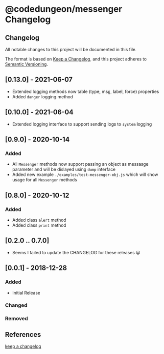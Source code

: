 # @codedungeon/messenger Changelog

## Changelog

All notable changes to this project will be documented in this file.

The format is based on [Keep a Changelog](https://keepachangelog.com/en/1.0.0/),
and this project adheres to [Semantic Versioning](https://semver.org/spec/v2.0.0.html).

## [0.13.0] - 2021-06-07

- Extended logging methods now table (type, msg, label, force) properties
- Added `danger` logging method

## [0.10.0] - 2021-06-04

- Extended logging interface to support sending logs to `system` logging

## [0.9.0] - 2020-10-14

### Added

- All `Messenger` methods now support passing an object as messasge parameter and will be dislayed using `dump` interface
- Added new example `./examples/test-messenger-obj.js` which will show usage for all `Messenger` methods

## [0.8.0] - 2020-10-12

### Added

- Added class `alert` method
- Added class `print` method

## [0.2.0 .. 0.7.0]

- Seems I failed to update the CHANGELOG for these releases 😀

## [0.0.1] - 2018-12-28

### Added

- Initial Release

### Changed

### Removed

## References

[keep a changelog](https://keepachangelog.com/en/1.0.0/)
